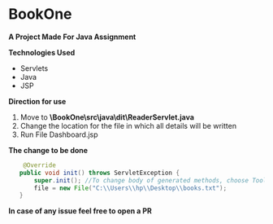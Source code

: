 # BookOne

**A Project Made For Java Assignment**

**Technologies Used**
<ul>
  <li>Servlets</li>
  <li>Java</li>
  <li>JSP</li>
 </ul>
 
 **Direction for use**
 <ol>
	<li>Move to <b>\BookOne\src\java\dit\ReaderServlet.java</b> </li>
  <li>Change the location for the file in which all details will be written</li>
	<li>Run File Dashboard.jsp</li>
 </ol>
 
 **The change to be done**
 ```java
	 @Override
    public void init() throws ServletException {
        super.init(); //To change body of generated methods, choose Tools | Templates.
        file = new File("C:\\Users\\hp\\Desktop\\books.txt");
    }
```

**In case of any issue feel free to open a PR**
